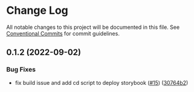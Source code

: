 # Change Log

All notable changes to this project will be documented in this file.
See [Conventional Commits](https://conventionalcommits.org) for commit guidelines.

## 0.1.2 (2022-09-02)


### Bug Fixes

* fix build issue and add cd script to deploy storybook ([#15](https://github.com/anthony-y-zhu14/MikoshiUI/issues/15)) ([30764b2](https://github.com/anthony-y-zhu14/MikoshiUI/commit/30764b220d5e87d6738181535776c628665f7eb0))

